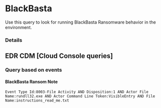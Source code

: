 # BlackBasta

Use this query to look for running BlackBasta Ransomware behavior in the environment.

### Details

## EDR CDM [Cloud Console queries]

### Query based on events

#### BlackBasta Ransom Note
```
Event Type Id:8003-File Activity AND Disposition:1 AND Actor File Name:rundll32.exe AND Actor Command Line Token:VisibleEntry AND File Name:instructions_read_me.txt

```
